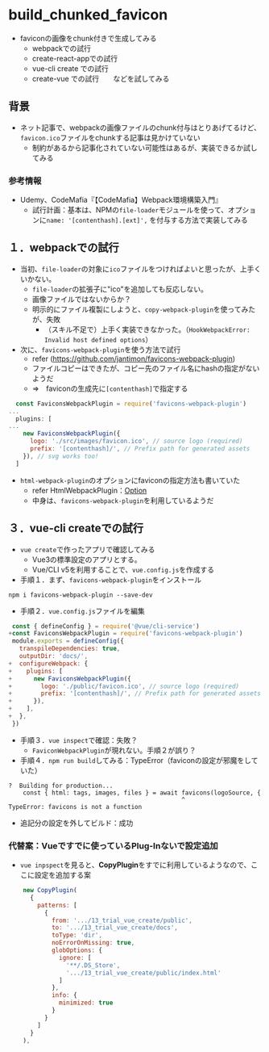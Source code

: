 # build_chunked_favicon
- faviconの画像をchunk付きで生成してみる
  * webpackでの試行
  * create-react-appでの試行
  * vue-cli create での試行
  * create-vue での試行　　などを試してみる

## 背景
- ネット記事で、webpackの画像ファイルのchunk付与はとりあげてるけど、`favicon.ico`ファイルをchunkする記事は見かけていない
  * 制約があるから記事化されていない可能性はあるが、実装できるか試してみる

### 参考情報
- Udemy、CodeMafia『【CodeMafia】Webpack環境構築入門』
  * 試行計画：基本は、NPMの`file-loader`モジュールを使って、オプションに`name: '[contenthash].[ext]',` を付与する方法で実装してみる


## １．webpackでの試行
- 当初、`file-loader`の対象に`ico`ファイルをつければよいと思ったが、上手くいかない。
  * `file-loader`の拡張子に"ico"を追加しても反応しない。
  * 画像ファイルではないからか？
  * 明示的にファイル複製にしようと、`copy-webpack-plugin`を使ってみたが、失敗
    + （スキル不足で）上手く実装できなかった。（`HookWebpackError: Invalid host defined options`）
- 次に、`favicons-webpack-plugin`を使う方法で試行
  *  refer (https://github.com/jantimon/favicons-webpack-plugin)
  * ファイルコピーはできたが、コピー先のファイル名にhashの指定がないようだ
  * ⇒　faviconの生成先に`[contenthash]`で指定する
```js
  const FaviconsWebpackPlugin = require('favicons-webpack-plugin')
...
  plugins: [
...
    new FaviconsWebpackPlugin({
      logo: './src/images/favicon.ico', // source logo (required)
      prefix: '[contenthash]/', // Prefix path for generated assets
    }), // svg works too!
  ]
```
- `html-webpack-plugin`のオプションにfaviconの指定方法も書いていた
  * refer HtmlWebpackPlugin：[Option](https://github.com/jantimon/html-webpack-plugin#options)
  * 中身は、`favicons-webpack-plugin`を利用しているようだ


## ３．vue-cli createでの試行
- `vue create`で作ったアプリで確認してみる
  * Vue3の標準設定のアプリとする。
  * Vue/CLI v5を利用することで、`vue.config.js`を作成する
- 手順１．まず、`favicons-webpack-plugin`をインストール
```shell
npm i favicons-webpack-plugin --save-dev
```
- 手順２．`vue.config.js`ファイルを編集
```js
 const { defineConfig } = require('@vue/cli-service')
+const FaviconsWebpackPlugin = require('favicons-webpack-plugin')
 module.exports = defineConfig({
   transpileDependencies: true,
   outputDir: 'docs/',
+  configureWebpack: {
+    plugins: [
+      new FaviconsWebpackPlugin({
+        logo: './public/favicon.ico', // source logo (required)
+        prefix: '[contenthash]/', // Prefix path for generated assets
+      }),
+    ],
+  },
 })
 ```
- 手順３．`vue inspect`で確認：失敗？
  * `FaviconWebpackPlugin`が現れない。手順２が誤り？
- 手順４．`npm run build`してみる：TypeError（faviconの設定が邪魔をしていた）
```
?  Building for production...
    const { html: tags, images, files } = await favicons(logoSource, {
                                                ^
TypeError: favicons is not a function
```
- 追記分の設定を外してビルド：成功

### 代替案：Vueですでに使っているPlug-Inないで設定追加
- `vue inpspect`を見ると、**CopyPlugin**をすでに利用しているようなので、ここに設定を追加する案
```js
    new CopyPlugin(
      {
        patterns: [
          {
            from: '.../13_trial_vue_create/public',
            to: '.../13_trial_vue_create/docs',
            toType: 'dir',
            noErrorOnMissing: true,
            globOptions: {
              ignore: [
                '**/.DS_Store',
                '.../13_trial_vue_create/public/index.html'
              ]
            },
            info: {
              minimized: true
            }
          }
        ]
      }
    ),
```
